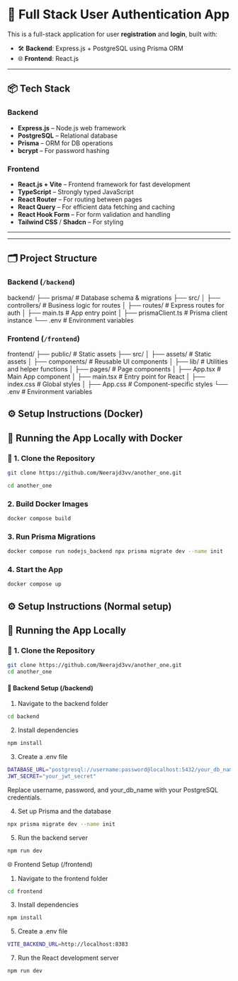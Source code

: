# 🔐 Full Stack User Authentication App

This is a full-stack application for user **registration** and **login**, built with:

- 🛠 **Backend**: Express.js + PostgreSQL using Prisma ORM
- 🌐 **Frontend**: React.js

---

## 📦 Tech Stack

### Backend
- **Express.js** – Node.js web framework
- **PostgreSQL** – Relational database
- **Prisma** – ORM for DB operations
- **bcrypt** – For password hashing

### Frontend
- **React.js + Vite** – Frontend framework for fast development
- **TypeScript** – Strongly typed JavaScript
- **React Router** – For routing between pages
- **React Query** – For efficient data fetching and caching
- **React Hook Form** – For form validation and handling
- **Tailwind CSS** / **Shadcn**   – For styling

---


---


## 🗂️ Project Structure

### Backend (`/backend`)

backend/ ├── prisma/ # Database schema & migrations ├── src/ │ ├── controllers/ # Business logic for routes │ ├── routes/ # Express routes for auth │ ├── main.ts # App entry point │ ├── prismaClient.ts # Prisma client instance └── .env # Environment variables


### Frontend (`/frontend`)

frontend/ ├── public/ # Static assets ├── src/ │ ├── assets/ # Static assets │ ├── components/ # Reusable UI components │ ├── lib/ # Utilities and helper functions │ ├── pages/ # Page components │ ├── App.tsx # Main App component │ ├── main.tsx # Entry point for React │ ├── index.css # Global styles │ ├── App.css # Component-specific styles └── .env # Environment variables



## ⚙️ Setup Instructions (Docker)

## 🐳 Running the App Locally with Docker

### 📁 1. Clone the Repository

```bash
git clone https://github.com/Neerajd3vv/another_one.git
```
```bash
cd another_one
```

### 2. Build Docker Images
```bash
docker compose build
```

### 3. Run Prisma Migrations
```bash
docker compose run nodejs_backend npx prisma migrate dev --name init
```

### 4. Start the App

```bash
docker compose up
```




## ⚙️ Setup Instructions (Normal setup)
## 🐳 Running the App Locally 


### 📁 1. Clone the Repository

```bash
git clone https://github.com/Neerajd3vv/another_one.git
cd another_one

```
#### 🔧 Backend Setup (/backend)
1. Navigate to the backend folder
```bash
cd backend
```

2. Install dependencies
```bash
npm install
```



3. Create a .env file
```bash
DATABASE_URL="postgresql://username:password@localhost:5432/your_db_name"
JWT_SECRET="your_jwt_secret"
```
Replace username, password, and your_db_name with your PostgreSQL credentials.

4. Set up Prisma and the database
```bash
npx prisma migrate dev --name init
```

5. Run the backend server
```bash
npm run dev
```




🌐 Frontend Setup (/frontend)

1. Navigate to the frontend folder
```bash
cd frontend
``` 

3. Install dependencies
```bash
npm install
```
  
5. Create a .env file
```bash
VITE_BACKEND_URL=http://localhost:8383
```
  
7. Run the React development server
```bash
npm run dev
```



